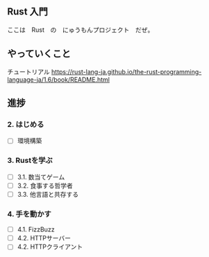 ## Rust 入門
ここは　Rust　の　にゅうもんプロジェクト　だぜ。

## やっていくこと
チュートリアル
https://rust-lang-ja.github.io/the-rust-programming-language-ja/1.6/book/README.html

## 進捗
### 2. はじめる
- [ ] 環境構築
### 3. Rustを学ぶ
- [ ] 3.1. 数当てゲーム
- [ ] 3.2. 食事する哲学者
- [ ] 3.3. 他言語と共存する

### 4. 手を動かす
- [ ] 4.1. FizzBuzz
- [ ] 4.2. HTTPサーバー
- [ ] 4.2. HTTPクライアント